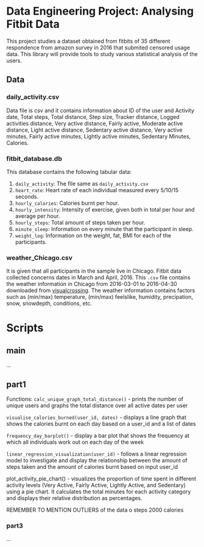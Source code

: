 # Data Engineering Project: Analysing Fitbit Data

This project studies a dataset obtained from fitbits of 35 different respondence from amazon survey in 2016 that submited censored usage data. This library will provide tools to study various statistical analysis of the users.

## Data

### daily_activity.csv
Data file is csv and it contains information about ID of the user and Activity date, Total steps, Total distance, Step size, Tracker distance, Logged activities distance, Very active distance, Fairly active, Moderate active distance, Light active distance, Sedentary active distance, Very active minutes, Fairly active minutes, Lightly active minutes, Sedentary Minutes, Calories. 

### fitbit_database.db
This database contains the following tabular data:
1. `daily_activity`: The file same as `daily_activity.csv`
2. `heart_rate`: Heart rate of each individual measured every 5/10/15 seconds.
3. `hourly_calories`: Calories burnt per hour.
4. `hourly_intensity`: Intensity of exercise, given both in total per hour and average per hour.
5. `hourly_steps`: Total amount of steps taken per hour.
6. `minute_sleep`: Information on every minute that the participant in sleep.
7. `weight_log`: Information on the weight, fat, BMI for each of the participants.

### weather_Chicago.csv
It is given that all participants in the sample live in Chicago. Fitbit data collected concerns dates in March and April, 2016. This `.csv` file contains the weather information in Chicago from 2016-03-01 to 2016-04-30 downloaded from [visualcrossing](https://www.visualcrossing.com/weather-query-builder/). The weather information contains factors such as (min/max) temperature, (min/max) feelslike, humidity, precipation, snow, snowdepth, conditions, etc.

# Scripts

## main

...

## part1
Functions: 
`calc_unique_graph_total_distance()` - prints the number of unique users and graphs the total distance over all active dates per user

`visualise_calories_burned(user_id, dates)` - displays a line graph that shows the calories burnt on each day based on a user_id and a list of dates

`frequency_day_barplot()` - display a bar plot that shows the frequency at which all individuals work out on each day of the week

`linear_regression_visualization(user_id)` - follows a linear regression model to investigate and display the relationship between the amount of steps taken and the amount of calories burnt based on input user_id

plot_activity_pie_chart() - visualizes the proportion of time spent in different activity levels (Very Active, Fairly Active, Lightly Active, and Sedentary) using a pie chart. It calculates the total minutes for each activity category and displays their relative distribution as percentages.


REMEMBER TO MENTION OUTLIERS of the data o steps 2000 calories

### part3

...